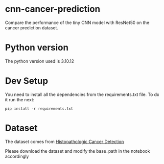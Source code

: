 # cnn-cancer-prediction
Compare the performance of the tiny CNN model with ResNet50 on the cancer prediction dataset.

# Python version
The python version used is 3.10.12

# Dev Setup
You need to install all the dependencies from the requirements.txt file. To do it run the next:
```
pip install -r requirements.txt 
```

# Dataset
The dataset comes from [Histopathologic Cancer Detection](https://www.kaggle.com/competitions/histopathologic-cancer-detection)

Please download the dataset and modify the base_path in the notebook accordingly

